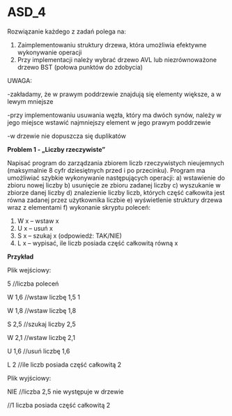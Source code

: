 # ASD_4

Rozwiązanie każdego z zadań polega na:
1) Zaimplementowaniu struktury drzewa, która umożliwia efektywne
wykonywanie operacji
2) Przy implementacji należy wybrać drzewo AVL lub niezrównoważone
drzewo BST (połowa punktów do zdobycia)

UWAGA:

-zakładamy, że w prawym poddrzewie znajdują się elementy większe, a w lewym mniejsze

-przy implementowaniu usuwania węzła, który ma dwóch synów, należy w jego miejsce wstawić
najmniejszy element w jego prawym poddrzewie

-w drzewie nie dopuszcza się duplikatów


**Problem 1 - „Liczby rzeczywiste”**

Napisać program do zarządzania zbiorem liczb rzeczywistych nieujemnych (maksymalnie 8 cyfr
dziesiętnych przed i po przecinku). Program ma umożliwiać szybkie wykonywanie następujących
operacji:
a) wstawienie do zbioru nowej liczby
b) usunięcie ze zbioru zadanej liczby
c) wyszukanie w zbiorze danej liczby
d) znalezienie liczby liczb, których część całkowita jest równa zadanej przez użytkownika liczbie
e) wyświetlenie struktury drzewa wraz z elementami
f) wykonanie skryptu poleceń:
1) W x – wstaw x
2) U x – usuń x
3) S x – szukaj x (odpowiedź: TAK/NIE)
4) L x – wypisać, ile liczb posiada część całkowitą równą x


**Przykład**

Plik wejściowy: 

5 //liczba poleceń 

W 1,6 //wstaw liczbę 1,5 1 

W 1,8 //wstaw liczbę 1,8

S 2,5 //szukaj liczby 2,5

W 2,1 //wstaw liczbę 2,1

U 1,6 //usuń liczbę 1,6

L 2 //ile liczb posiada część całkowitą 2

Plik wyjściowy:

NIE //liczba 2,5 nie występuje w drzewie

//1 liczba posiada część całkowitą 2
